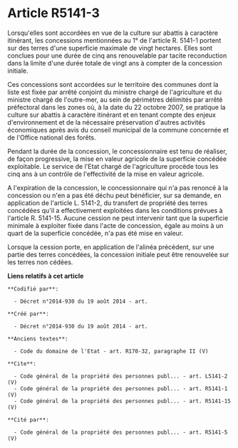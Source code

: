 # Article R5141-3

Lorsqu'elles sont accordées en vue de la culture sur abattis à caractère itinérant, les concessions mentionnées au 1° de
l'article R. 5141-1 portent sur des terres d'une superficie maximale de vingt hectares. Elles sont conclues pour une durée de
cinq ans renouvelable par tacite reconduction dans la limite d'une durée totale de vingt ans à compter de la concession
initiale. 

Ces concessions sont accordées sur le territoire des communes dont la liste est fixée par arrêté conjoint du ministre chargé
de l'agriculture et du ministre chargé de l'outre-mer, au sein de périmètres délimités par arrêté préfectoral dans les zones
où, à la date du 22 octobre 2007, se pratique la culture sur abattis à caractère itinérant et en tenant compte des enjeux
d'environnement et de la nécessaire préservation d'autres activités économiques après avis du conseil municipal de la commune
concernée et de l'Office national des forêts. 

Pendant la durée de la concession, le concessionnaire est tenu de réaliser, de façon progressive, la mise en valeur agricole
de la superficie concédée exploitable. Le service de l'Etat chargé de l'agriculture procède tous les cinq ans à un contrôle
de l'effectivité de la mise en valeur agricole. 

A l'expiration de la concession, le concessionnaire qui n'a pas renoncé à la concession ou n'en a pas été déchu peut
bénéficier, sur sa demande, en application de l'article L. 5141-2, du transfert de propriété des terres concédées qu'il a
effectivement exploitées dans les conditions prévues à l'article R. 5141-15. Aucune cession ne peut intervenir tant que la
superficie minimale à exploiter fixée dans l'acte de concession, égale au moins à un quart de la superficie concédée, n'a pas
été mise en valeur. 

Lorsque la cession porte, en application de l'alinéa précédent, sur une partie des terres concédées, la concession initiale
peut être renouvelée sur les terres non cédées.

**Liens relatifs à cet article**

	**Codifié par**:

	  - Décret n°2014-930 du 19 août 2014 - art.

	**Créé par**:

	  - Décret n°2014-930 du 19 août 2014 - art.

	**Anciens textes**:

	  - Code du domaine de l'Etat - art. R170-32, paragraphe II (V)

	**Cite**:

	  - Code général de la propriété des personnes publ... - art. L5141-2 (V)
	  - Code général de la propriété des personnes publ... - art. R5141-1 (V)
	  - Code général de la propriété des personnes publ... - art. R5141-15 (V)

	**Cité par**:

	  - Code général de la propriété des personnes publ... - art. R5141-5 (V)
